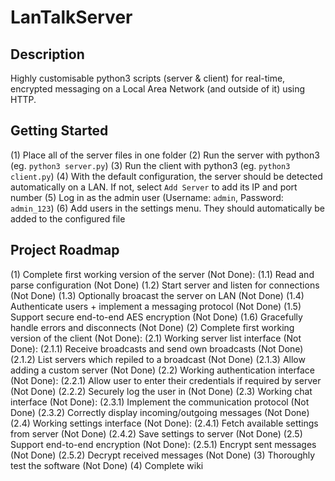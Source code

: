 # LanTalkServer

## Description
Highly customisable python3 scripts (server &amp; client) for real-time, encrypted messaging on a Local Area Network (and outside of it) using HTTP.

## Getting Started
(1) Place all of the server files in one folder
(2) Run the server with python3 (eg. `python3 server.py`)
(3) Run the client with python3 (eg. `python3 client.py`)
(4) With the default configuration, the server should be detected automatically on a LAN. If not, select `Add Server` to add its IP and port number
(5) Log in as the admin user (Username: `admin`, Password: `admin_123`)
(6) Add users in the settings menu. They should automatically be added to the configured file

## Project Roadmap
(1) Complete first working version of the server (Not Done):
	(1.1) Read and parse configuration (Not Done)
	(1.2) Start server and listen for connections (Not Done)
	(1.3) Optionally broacast the server on LAN (Not Done)
	(1.4) Authenticate users + implement a messaging protocol (Not Done)
	(1.5) Support secure end-to-end AES encryption (Not Done)
	(1.6) Gracefully handle errors and disconnects (Not Done)
(2) Complete first working version of the client (Not Done):
	(2.1) Working server list interface (Not Done):
		(2.1.1) Receive broadcasts and send own broadcasts (Not Done)
		(2.1.2) List servers which repiled to a broadcast (Not Done)
		(2.1.3) Allow adding a custom server (Not Done)
	(2.2) Working authentication interface (Not Done):
		(2.2.1) Allow user to enter their credentials if required by server (Not Done)
		(2.2.2) Securely log the user in (Not Done)
	(2.3) Working chat interface (Not Done):
		(2.3.1) Implement the communication protocol (Not Done)
		(2.3.2) Correctly display incoming/outgoing messages (Not Done)
	(2.4) Working settings interface (Not Done):
		(2.4.1) Fetch available settings from server (Not Done)
		(2.4.2) Save settings to server (Not Done)
	(2.5) Support end-to-end encryption (Not Done):
		(2.5.1) Encrypt sent messages (Not Done)
		(2.5.2) Decrypt received messages (Not Done)
(3) Thoroughly test the software (Not Done)
(4) Complete wiki
